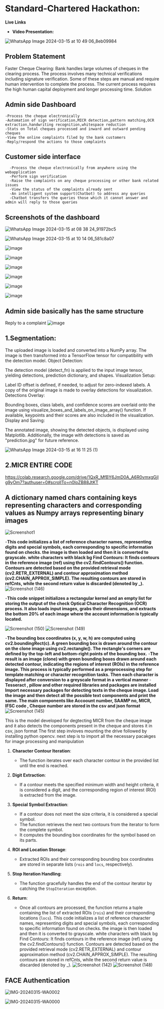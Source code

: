 # Standard-Chartered Hackathon:

**Live Links**

- **Video Presentation:** 

![WhatsApp Image 2024-03-15 at 10 49 06_8eb09984](https://github.com/MithileshEN/Standard-Chartered/assets/87403588/26149caf-6bca-48b2-b84b-f482867871da)
## Problem Statement
Faster Cheque Clearing: Bank handles large volumes of cheques in the clearing process. The process involves many technical verifications including signature verification. Some of these steps are manual and require human intervention to complete the process. The current process requires the high human capital deployment and longer processing time.
Solution
## Admin side Dashboard

    -Process the cheque electronically
    -Automation of sign verification,MICR detection,pattern matching,OCR extraction,handwriting recognition,whitespace reduction
    -Stats on Total cheques processed and inward and outward pending cheques
    -View the online complaints filed by the bank customers
    -Reply/respond the actions to those complaints
## Customer side interface
      -Process the cheque electronically from anywhere using the webapplication
      -Perform sign verification
      -Raise the complaints on any cheque processing or other bank related issues
      -View the status of the complaints already sent
      -An intelligent system support(Chatbot) to address any queries
      -Chatbot transfers the queries those which it cannot answer and admin will reply to those queries
## Screenshots of the dashboard

![WhatsApp Image 2024-03-15 at 08 38 24_91972bc5](https://github.com/MithileshEN/Standard-Chartered/assets/87403588/243e9797-da49-4095-bf60-c02aaba782da)

![WhatsApp Image 2024-03-15 at 10 14 06_581c8a07](https://github.com/MithileshEN/Standard-Chartered/assets/87403588/6a0e5c76-f9fb-4381-8fe6-cb570b38e85c)

![image](https://github.com/MithileshEN/Standard-Chartered/assets/87403588/c82b3373-a801-4dcb-b7db-eb935886d7f1)

![image](https://github.com/MithileshEN/Standard-Chartered/assets/87403588/e82b1e09-456a-49dc-8714-fe2ef1ca126c)

![image](https://github.com/MithileshEN/Standard-Chartered/assets/87403588/0e3a76b9-a66e-41cb-8c4a-fd87273bd146)

![image](https://github.com/MithileshEN/Standard-Chartered/assets/87403588/300cb252-93d3-454e-ae72-4526abb87e57)

![image](https://github.com/MithileshEN/Standard-Chartered/assets/87403588/157f6630-5a88-40df-9bff-0535bc8b3d2b)

![image](https://github.com/MithileshEN/Standard-Chartered/assets/87403588/443bc95c-330b-4d92-ba56-6954d427ff90)

## Admin side basically has the same structure 
Reply to a complaint
![image](https://github.com/MithileshEN/Standard-Chartered/assets/87403588/25048198-551e-41a9-a6f5-c49a88d73c38)


## 1.Segmentation:
The uploaded image is loaded and converted into a NumPy array.
The image is then transformed into a TensorFlow tensor for compatibility with the detection model.
Object Detection:

The detection model (detect_fn) is applied to the input image tensor, yielding detections, prediction dictionary, and shapes.
Visualization Setup:

Label ID offset is defined, if needed, to adjust for zero-indexed labels.
A copy of the original image is made to overlay detections for visualization.
Detections Overlay:

Bounding boxes, class labels, and confidence scores are overlaid onto the image using visualize_boxes_and_labels_on_image_array() function.
If available, keypoints and their scores are also included in the visualization.
Display and Saving:

The annotated image, showing the detected objects, is displayed using Matplotlib.
Additionally, the image with detections is saved as "prediction.jpg" for future reference.

![WhatsApp Image 2024-03-15 at 16 11 25 (1)](https://github.com/MithileshEN/Standard-Chartered/assets/102873408/d8187910-693e-4640-b3bf-a47fa7e22031)

## 2.MICR ENTIRE CODE
https://colab.research.google.com/drive/1QxR_MfBY6JmD0A_A6R0vmxgGjIg9yOm7?authuser=0#scrollTo=n0loZB88JtKT

## A dictionary named chars containing keys representing characters and corresponding values as Numpy arrays representing binary images

![Screenshot1](https://github.com/MithileshEN/Standard-Chartered/assets/102873408/07932204-f803-4693-84e1-7254dab678cf)

-**This code initializes a list of reference character names, representing digits and special symbols, each corresponding to specific information found on checks.
the image is then loaded and then it is converted to grayscale. white characters with black bg
Find Contours: It finds contours in the reference image (ref) using the cv2.findContours() function. Contours are detected based on the provided retrieval mode (cv2.RETR_EXTERNAL) and contour approximation method (cv2.CHAIN_APPROX_SIMPLE). The resulting contours are stored in refCnts, while the second return value is discarded (denoted by _).**
![Screenshot (146)](https://github.com/MithileshEN/Standard-Chartered/assets/102873408/4e0f2aed-46d0-4ac3-bbc9-1ba00e5a94d8)

-**This code snippet initializes a rectangular kernel and an empty list for storing the output of the check Optical Character Recognition (OCR) process. It also loads input images, grabs their dimensions, and extracts the bottom 20% of each image where the account information is typically located.**

![Screenshot (150)](https://github.com/MithileshEN/Standard-Chartered/assets/102873408/8a7ff4ca-a85c-4143-9178-2e5b22719d01)
![Screenshot (149)](https://github.com/MithileshEN/Standard-Chartered/assets/102873408/5ffa9314-d6c1-41e9-b389-aa2bb19df57b)



-**The bounding box coordinates (x, y, w, h) are computed using cv2.boundingRect(c).
A green bounding box is drawn around the contour on the clone image using cv2.rectangle(). The rectangle's corners are defined by the top-left and bottom-right points of the bounding box.**
-**The result is an image (clone) with green bounding boxes drawn around each detected contour, indicating the regions of interest (ROIs) in the reference image. This process is typically performed as a preprocessing step for template matching or character recognition tasks.
Then each character is displayed after conversion to a greyscale format in a vertical manner**
-**Tesseract , pillow and other required libraries and packages are installed
Import necessary packages for detecting texts in the cheque image. Load the image and then detect all the possible text components and print the same. The main components like Accoount number, SAAMP no, MICR, IFSC code , Cheque number  are stored in the csv and json format**
![Screenshot (145)](https://github.com/MithileshEN/Standard-Chartered/assets/102873408/816e9398-1f09-4551-91f4-1a8aee365d0b)

This is the model developed for degtecting MICR from the cheque image and it also detects the components present in the cheque and stores it in csv, json format
The first step invloves mounting the drive followed by installing python opencv.
next  step is to import all the necessary pacakges for image processing and manipulation
1. **Character Contour Iteration**:
   - The function iterates over each character contour in the provided list until the end is reached.

2. **Digit Extraction**:
   - If a contour meets the specified minimum width and height criteria, it is considered a digit, and the corresponding region of interest (ROI) is extracted from the image.

3. **Special Symbol Extraction**:
   - If a contour does not meet the size criteria, it is considered a special symbol.
   - The function retrieves the next two contours from the iterator to form the complete symbol.
   - It computes the bounding box coordinates for the symbol based on its parts.

4. **ROI and Location Storage**:
   - Extracted ROIs and their corresponding bounding box coordinates are stored in separate lists (`rois` and `locs`, respectively).

5. **Stop Iteration Handling**:
   - The function gracefully handles the end of the contour iterator by catching the `StopIteration` exception.

6. **Return**:
   - Once all contours are processed, the function returns a tuple containing the list of extracted ROIs (`rois`) and their corresponding locations (`locs`).
This code initializes a list of reference character names, representing digits and special symbols, each corresponding to specific information found on checks.
the image is then loaded and then it is converted to grayscale. white characters with black bg
Find Contours: It finds contours in the reference image (ref) using the cv2.findContours() function. Contours are detected based on the provided retrieval mode (cv2.RETR_EXTERNAL) and contour approximation method (cv2.CHAIN_APPROX_SIMPLE). The resulting contours are stored in refCnts, while the second return value is discarded (denoted by _).
![Screenshot (142)](https://github.com/MithileshEN/Standard-Chartered/assets/102873408/e4c2aeb9-fb12-403e-a647-a43b6c544b49)
![Screenshot (148)](https://github.com/MithileshEN/Standard-Chartered/assets/102873408/b2a2e4a7-7e9d-4f47-a9c3-ce109f828a20)


## FACE Authentication

![IMG-20240315-WA0002](https://github.com/MithileshEN/Standard-Chartered/assets/102873408/b89a9ea2-c3ed-4a81-abd7-48b70ea703b6)

![IMG-20240315-WA0000](https://github.com/MithileshEN/Standard-Chartered/assets/102873408/b2542e4e-722a-41aa-b809-46f235a86540)














